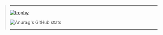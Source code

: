 > ---
> 
> [![trophy](https://github-profile-trophy.vercel.app/?username=DEATHB4DEFEAT&theme=onedark)](https://github.com/ryo-ma/github-profile-trophy)
> 
> ![Anurag's GitHub stats](https://github-readme-stats.vercel.app/api?username=DEATHB4DEFEAT&show_icons=true&count_private=true&theme=radical)
> 
> ---
<!-- why is top lang python
> 
> [![Top Langs](https://github-readme-stats.vercel.app/api/top-langs/?username=DEATHB4DEFEAT&theme=radical)](https://github.com/anuraghazra/github-readme-stats)
-->
